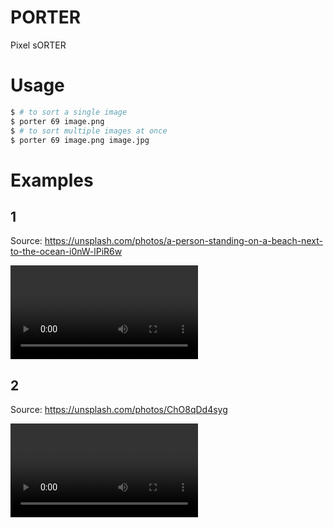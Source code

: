 # PORTER
Pixel sORTER

# Usage
```sh
$ # to sort a single image
$ porter 69 image.png
$ # to sort multiple images at once
$ porter 69 image.png image.jpg
```

# Examples
## 1
Source: https://unsplash.com/photos/a-person-standing-on-a-beach-next-to-the-ocean-i0nW-lPiR6w

![](./beach.mp4)

## 2
Source: https://unsplash.com/photos/ChO8qDd4syg

![](./evening.mp4)

